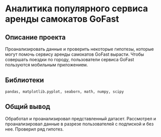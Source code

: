 # Аналитика популярного сервиса аренды самокатов GoFast

## Описание проекта
Проанализировать данные и проверить некоторые гипотезы, которые могут помочь сервису аренды самокатов GoFast вырасти. Чтобы совершать поездки по городу, пользователи сервиса GoFast пользуются мобильным приложением.

## Библиотеки
`pandas, matplotlib.pyplot, seaborn, math, numpy, scipy`

## Общий вывод
Обработал и проанализировал представленный датасет. Рассмотрел и проанализировал данные в разрезе пользователей с подпиской и без нее. Проверил ряд гипотез. 
